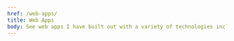 ```yaml
---
href: /web-apps/
title: Web Apps
body: See web apps I have built out with a variety of technologies including Next.js and Astro.
---
```


